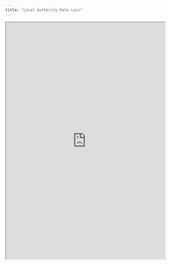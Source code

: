 ```yaml
---
title: "Local Authority Data Loss"
---
```




<iframe height="750" width="100%" src="https://ewelton.github.io/ktest/wiki.html#Local%20Authority%20Data%20Loss"></iframe>
